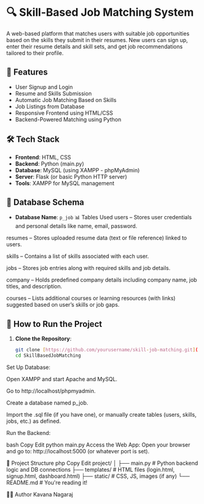 # 🔍 Skill-Based Job Matching System

A web-based platform that matches users with suitable job opportunities based on the skills they submit in their resumes. New users can sign up, enter their resume details and skill sets, and get job recommendations tailored to their profile.

## 🌟 Features

- User Signup and Login
- Resume and Skills Submission
- Automatic Job Matching Based on Skills
- Job Listings from Database
- Responsive Frontend using HTML/CSS
- Backend-Powered Matching using Python

## 🛠️ Tech Stack

- **Frontend**: HTML, CSS
- **Backend**: Python (main.py)
- **Database**: MySQL (using XAMPP - phpMyAdmin)
- **Server**: Flask (or basic Python HTTP server)
- **Tools**: XAMPP for MySQL management

## 🧩 Database Schema

- **Database Name**: `p_job`
📊 Tables Used
users – Stores user credentials and personal details like name, email, password.

resumes – Stores uploaded resume data (text or file reference) linked to users.

skills – Contains a list of skills associated with each user.

jobs – Stores job entries along with required skills and job details.

company – Holds predefined company details including company name, job titles, and description.

courses – Lists additional courses or learning resources (with links) suggested based on user’s skills or job gaps.


## 🚀 How to Run the Project

1. **Clone the Repository**:
   ```bash
   git clone [https://github.com/yourusername/skill-job-matching.git](https://github.com/kavananagaraj03/SkillBasedJobMatching.git)
   cd SkillBasedJobMatching
Set Up Database:

Open XAMPP and start Apache and MySQL.

Go to http://localhost/phpmyadmin.

Create a database named p_job.

Import the .sql file (if you have one), or manually create tables (users, skills, jobs, etc.) as defined.

Run the Backend:

bash
Copy
Edit
python main.py
Access the Web App:
Open your browser and go to: http://localhost:5000 (or whatever port is set).

📁 Project Structure
php
Copy
Edit
project/
│
├── main.py                # Python backend logic and DB connections
├── templates/             # HTML files (login.html, signup.html, dashboard.html)
├── static/                # CSS, JS, images (if any)
└── README.md              # You're reading it!

🙋‍♂️ Author
Kavana Nagaraj
